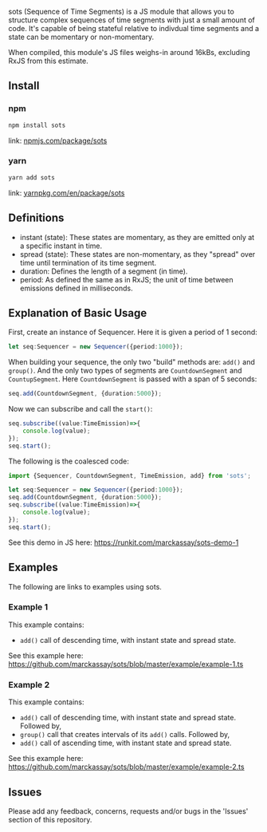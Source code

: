 sots (Sequence of Time Segments) is a JS module that allows you to structure complex sequences of time segments with just a small amount of code.  It's capable of being stateful relative to indivdual time segments and a state can be momentary or non-momentary. 

When compiled, this module's JS files weighs-in around 16kBs, excluding RxJS from this estimate.

## Install
### npm
```bash
npm install sots
```
link: [npmjs.com/package/sots](https://www.npmjs.com/package/sots)

### yarn
```bash
yarn add sots
```
link: [yarnpkg.com/en/package/sots](https://yarnpkg.com/en/package/sots)

## Definitions
* instant (state): These states are momentary, as they are emitted only at a specific instant in time.
* spread (state): These states are non-momentary, as they "spread" over time until termination of its time segment.
* duration: Defines the length of a segment (in time).
* period: As defined the same as in RxJS; the unit of time between emissions defined in milliseconds.

## Explanation of Basic Usage
First, create an instance of Sequencer.  Here it is given a period of 1 second:
```typescript
let seq:Sequencer = new Sequencer({period:1000});
```

When building your sequence, the only two "build" methods are: `add()` and `group()`.  And the only two types of segments are `CountdownSegment` and `CountupSegment`.  Here `CountdownSegment` is passed with a span of 5 seconds:
```typescript
seq.add(CountdownSegment, {duration:5000});
```

Now we can subscribe and call the `start()`:
```typescript
seq.subscribe((value:TimeEmission)=>{
    console.log(value);
});
seq.start();
```

The following is the coalesced code:
```typescript
import {Sequencer, CountdownSegment, TimeEmission, add} from 'sots';

let seq:Sequencer = new Sequencer({period:1000});
seq.add(CountdownSegment, {duration:5000});
seq.subscribe((value:TimeEmission)=>{
    console.log(value);
});
seq.start();
```
See this demo in JS here: https://runkit.com/marckassay/sots-demo-1

## Examples
The following are links to examples using sots.

### Example 1
This example contains: 
* `add()` call of descending time, with instant state and spread state.

See this example here: https://github.com/marckassay/sots/blob/master/example/example-1.ts

### Example 2
This example contains: 
* `add()` call of descending time, with instant state and spread state.  Followed by,
* `group()` call that creates intervals of its `add()` calls.  Followed by,
* `add()` call of ascending time, with instant state and spread state.

See this example here: https://github.com/marckassay/sots/blob/master/example/example-2.ts

## Issues
 Please add any feedback, concerns, requests and/or bugs in the 'Issues' section of this repository.